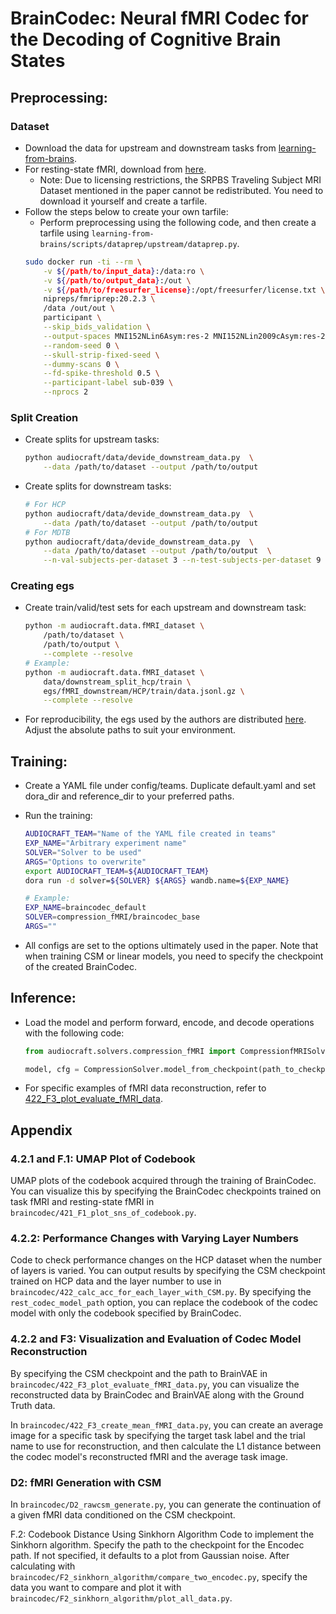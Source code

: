 # BrainCodec: Neural fMRI Codec for the Decoding of Cognitive Brain States

## Preprocessing:

### Dataset
* Download the data for upstream and downstream tasks from [learning-from-brains](https://github.com/athms/learning-from-brains).
* For resting-state fMRI, download from [here](https://drive.google.com/drive/folders/1RYetEquBbOsWz5P3Z5i0levYhIev3a92?usp=sharing).
  * Note: Due to licensing restrictions, the SRPBS Traveling Subject MRI Dataset mentioned in the paper cannot be redistributed. You need to download it yourself and create a tarfile.
* Follow the steps below to create your own tarfile:
  * Perform preprocessing using the following code, and then create a tarfile using `learning-from-brains/scripts/dataprep/upstream/dataprep.py`.
  ```bash
  sudo docker run -ti --rm \
      -v ${/path/to/input_data}:/data:ro \
      -v ${/path/to/output_data}:/out \
      -v ${/path/to/freesurfer_license}:/opt/freesurfer/license.txt \
      nipreps/fmriprep:20.2.3 \
      /data /out/out \
      participant \
      --skip_bids_validation \
      --output-spaces MNI152NLin6Asym:res-2 MNI152NLin2009cAsym:res-2 fsaverage:den-10k T1w func \
      --random-seed 0 \
      --skull-strip-fixed-seed \
      --dummy-scans 0 \
      --fd-spike-threshold 0.5 \
      --participant-label sub-039 \
      --nprocs 2
  ```

### Split Creation
* Create splits for upstream tasks:
  ```bash
  python audiocraft/data/devide_downstream_data.py  \
      --data /path/to/dataset --output /path/to/output
  ```

* Create splits for downstream tasks:
  ```bash
  # For HCP
  python audiocraft/data/devide_downstream_data.py  \
      --data /path/to/dataset --output /path/to/output
  # For MDTB
  python audiocraft/data/devide_downstream_data.py  \
      --data /path/to/dataset --output /path/to/output  \
      --n-val-subjects-per-dataset 3 --n-test-subjects-per-dataset 9 --label_name task_label.pyd
  ```

### Creating egs
* Create train/valid/test sets for each upstream and downstream task:
  ```bash
  python -m audiocraft.data.fMRI_dataset \
      /path/to/dataset \
      /path/to/output \
      --complete --resolve
  # Example:
  python -m audiocraft.data.fMRI_dataset \
      data/downstream_split_hcp/train \
      egs/fMRI_downstream/HCP/train/data.jsonl.gz \
      --complete --resolve
  ```

* For reproducibility, the egs used by the authors are distributed [here](https://drive.google.com/drive/folders/1nDGPngv7atDb-ZQKfsPwWLQHtNVKPCrr?usp=sharing). Adjust the absolute paths to suit your environment.

## Training:
* Create a YAML file under config/teams. Duplicate default.yaml and set dora_dir and reference_dir to your preferred paths.
* Run the training:
  ```bash
  AUDIOCRAFT_TEAM="Name of the YAML file created in teams"
  EXP_NAME="Arbitrary experiment name"
  SOLVER="Solver to be used"
  ARGS="Options to overwrite"
  export AUDIOCRAFT_TEAM=${AUDIOCRAFT_TEAM}
  dora run -d solver=${SOLVER} ${ARGS} wandb.name=${EXP_NAME}

  # Example:
  EXP_NAME=braincodec_default
  SOLVER=compression_fMRI/braincodec_base
  ARGS=""
  ```

* All configs are set to the options ultimately used in the paper. Note that when training CSM or linear models, you need to specify the checkpoint of the created BrainCodec.

## Inference:
* Load the model and perform forward, encode, and decode operations with the following code:
  ```python
  from audiocraft.solvers.compression_fMRI import CompressionfMRISolver

  model, cfg = CompressionSolver.model_from_checkpoint(path_to_checkpoint, need_cfg=True)
  ```

* For specific examples of fMRI data reconstruction, refer to [422_F3_plot_evaluate_fMRI_data](../braincodec/422_F3_plot_evaluate_fMRI_data.py).

## Appendix
### 4.2.1 and F.1: UMAP Plot of Codebook
UMAP plots of the codebook acquired through the training of BrainCodec. You can visualize this by specifying the BrainCodec checkpoints trained on task fMRI and resting-state fMRI in `braincodec/421_F1_plot_sns_of_codebook.py`.

### 4.2.2: Performance Changes with Varying Layer Numbers
Code to check performance changes on the HCP dataset when the number of layers is varied. You can output results by specifying the CSM checkpoint trained on HCP data and the layer number to use in `braincodec/422_calc_acc_for_each_layer_with_CSM.py`. By specifying the `rest_codec_model_path` option, you can replace the codebook of the codec model with only the codebook specified by BrainCodec.

### 4.2.2 and F3: Visualization and Evaluation of Codec Model Reconstruction
By specifying the CSM checkpoint and the path to BrainVAE in `braincodec/422_F3_plot_evaluate_fMRI_data.py`, you can visualize the reconstructed data by BrainCodec and BrainVAE along with the Ground Truth data.

In `braincodec/422_F3_create_mean_fMRI_data.py`, you can create an average image for a specific task by specifying the target task label and the trial name to use for reconstruction, and then calculate the L1 distance between the codec model's reconstructed fMRI and the average task image.

### D2: fMRI Generation with CSM
In `braincodec/D2_rawcsm_generate.py`, you can generate the continuation of a given fMRI data conditioned on the CSM checkpoint.

F.2: Codebook Distance Using Sinkhorn Algorithm
Code to implement the Sinkhorn algorithm. Specify the path to the checkpoint for the Encodec path. If not specified, it defaults to a plot from Gaussian noise. After calculating with `braincodec/F2_sinkhorn_algorithm/compare_two_encodec.py`, specify the data you want to compare and plot it with `braincodec/F2_sinkhorn_algorithm/plot_all_data.py`.
